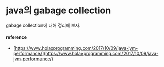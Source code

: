 # java의 gabage collection
gabage collection에 대해 정리해 보자.

#### reference
- [https://www.holaxprogramming.com/2017/10/09/java-jvm-performance/](https://www.holaxprogramming.com/2017/10/09/java-jvm-performance/)
